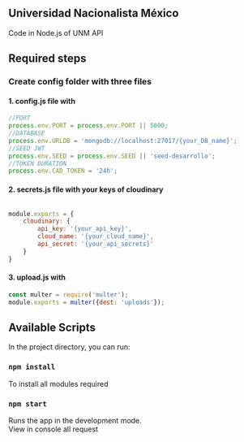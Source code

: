 ## Universidad Nacionalista México

Code in Node.js of UNM API

## Required steps

### Create config folder with three files<br>
#### 1. config.js file with

```javascript
//PORT
process.env.PORT = process.env.PORT || 5000;
//DATABASE
process.env.URLDB = 'mongodb://localhost:27017/{your_DB_name}';
//SEED JWT
process.env.SEED = process.env.SEED || 'seed-desarrollo';
//TOKEN DURATION
process.env.CAD_TOKEN = '24h';

```

#### 2. secrets.js file with your keys of cloudinary

```javascript

module.exports = {
    cloudinary: {
        api_key: '{your_api_key}',
        cloud_name: '{your_cloud_name}',
        api_secret: '{your_api_secrets}'
    }
}

```

#### 3. upload.js with 

```javascript
const multer = require('multer');
module.exports = multer({dest: 'uploads'});

```

## Available Scripts

In the project directory, you can run:

### `npm install`

To install all modules required

### `npm start`

Runs the app in the development mode.<br>
View in console all request 
